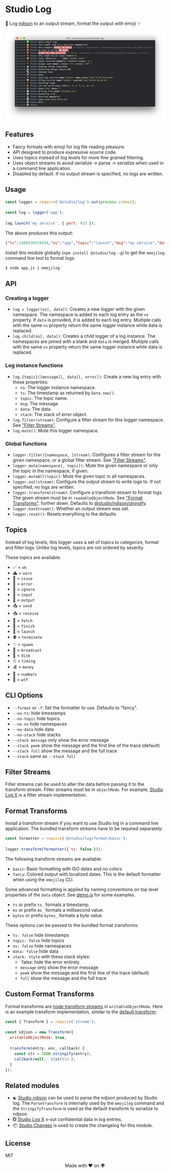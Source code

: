 # Studio Log

👻 Log [ndjson][1] to an output stream, format the output with emoji ✨

![](https://github.com/javascript-studio/studio-log/raw/master/emojilog.png)

## Features

- Fancy formats with emoji for log file reading pleasure.
- API designed to produce expressive source code.
- Uses topics instead of log levels for more fine grained filtering.
- Uses object streams to avoid serialize -> parse -> serialize when used in a
  command line application.
- Disabled by default. If no output stream is specified, no logs are written.

## Usage

```js
const logger = require('@studio/log').out(process.stdout);

const log = logger('app');

log.launch('my service', { port: 433 });
```

The above produces this output:

```json
{"ts":1486630378584,"ns":"app","topic":"launch","msg":"my service","data":{"port":433}}
```

Install this module globally (`npm install @studio/log -g`) to get the
`emojilog` command line tool to format logs:

```bash
$ node app.js | emojilog
```

## API

### Creating a logger

- `log = logger(ns[, data])`: Creates a new logger with the given namespace.
  The namespace is added to each log entry as the `ns` property. If `data` is
  provided, it is added to each log entry. Multiple calls with the same `ns`
  property return the same logger instance while data is replaced.
- `log.child(ns[, data])`: Creates a child logger of a log instance. The
  namespaces are joined with a blank and `data` is merged. Multiple calls with
  the same `ns` property return the same logger instance while data is
  replaced.

### Log instance functions

- `log.{topic}([message][, data][, error])`: Create a new log entry with these
  properties:
    - `ns`: The logger instance namespace.
    - `ts`: The timestamp as returned by `Date.now()`.
    - `topic`: The topic name.
    - `msg`: The message.
    - `data`: The data.
    - `stack`: The stack of error object.
- `log.filter(stream)`: Configure a filter stream for this logger namespace.
  See ["Filter Streams"](#filter-streams).
- `log.mute()`: Mute this logger namespace.

### Global functions

- `logger.filter([namespace, ]stream)`: Configures a filter stream for the
  given namespace, or a global filter stream. See ["Filter
  Streams"](#filter-streams).
- `logger.mute(namespace[, topic])`: Mute the given namespace or only the topic
  in the namespace, if given.
- `logger.muteAll(topic)`: Mute the given topic in all namespaces.
- `logger.out(stream)`: Configure the output stream to write logs to. If not
  specified, no logs are written.
- `logger.transform(stream)`: Configure a transform stream to format logs. The
  given stream must be in `readableObjectMode`. See ["Format
  Transforms"](#format-transforms).
  further down. Defaults to [@studio/ndjson/stringify][4].
- `logger.hasStream()`: Whether an output stream was set.
- `logger.reset()`: Resets everything to the defaults.

## Topics

Instead of log levels, this logger uses a set of topics to categorize, format
and filter logs. Unlike log levels, topics are not ordered by severity.

These topics are available:

- ✅ = `ok`
- ⚠️ = `warn`
- 🐛 = `issue`
- 🚨 = `error`
- 🙈 = `ignore`
- 🔺 = `input`
- 🔻 = `output`
- 📤 = `send`
- 📥 = `receive`
- 📡 = `fetch`
- 🏁 = `finish`
- 🚀 = `launch`
- ⛔️ = `terminate`
- ✨ = `spawn`
- 📣 = `broadcast`
- 💾 = `disk`
- ⏱  = `timing`
- 💰 = `money`
- 🔢 = `numbers`
- 👻 = `wtf`

## CLI Options

- `--format` or `-f`: Set the formatter to use. Defaults to "fancy".
- `--no-ts`: hide timestamps
- `--no-topic` hide topics
- `--no-ns` hide namespaces
- `--no-data` hide data
- `--no-stack` hide stacks
- `--stack message` only show the error message
- `--stack peek` show the message and the first line of the trace (default)
- `--stack full` show the message and the full trace
- `--stack` same as `--stack full`

## Filter Streams

Filter streams can be used to alter the data before passing it to the transform
stream. Filter streams must be in `objectMode`. For example, [Studio Log X][5]
is a filter stream implementation.

## Format Transforms

Install a transform stream if you want to use Studio log in a command line
application. The bundled transform streams have to be required separately:

```js
const formatter = require('@studio/log/format/basic');

logger.transform(formatter({ ts: false }));
```

The following transform streams are available:

- `basic`: Basic formatting with ISO dates and no colors
- `fancy`: Colored output with localized dates. This is the default formatter
  when using the `emojilog` CLI.

Some advanced formatting is applied by naming conventions on top level
properties of the `data` object. See [demo.js][2] for some examples.

- `ts` or prefix `ts_` formats a timestamp.
- `ms` or prefix `ms_` formats a millisecond value.
- `bytes` or prefix `bytes_` formats a byte value.

These options can be passed to the bundled format transforms:

- `ts: false` hide timestamps
- `topic: false` hide topics
- `ns: false` hide namespaces
- `data: false` hide data
- `stack: style` with these stack styles:
    - `false: hide the error entirely
    - `message` only show the error message
    - `peek` show the message and the first line of the trace (default)
    - `full` show the message and the full trace

## Custom Format Transforms

Format transforms are [node transform streams][3] in `writableObjectMode`. Here
is an example transform implementation, similar to the [default transform][4]:

```js
const { Transform } = require('stream');

const ndjson = new Transform({
  writableObjectMode: true,

  transform(entry, enc, callback) {
    const str = JSON.stringify(entry);
    callback(null, `${str}\n`);
  }
});
```

## Related modules

- ☯️ [Studio ndjson][4] can be used to parse the ndjson produced by Studio log.
  The `ParseTransform` is internally used by the `emojilog` command and the
  `StringifyTransform` is used as the default transform to serialize to ndjson.
- ❎ [Studio Log X][5] x-out confidential data in log entries.
- 📦 [Studio Changes][6] is used to create the changelog for this module.

## License

MIT

<div align="center">Made with ❤️ on 🌍</div>

[1]: http://ndjson.org/
[2]: https://github.com/javascript-studio/studio-log/blob/master/demo.js
[3]: https://nodejs.org/api/stream.html#stream_implementing_a_transform_stream
[4]: https://github.com/javascript-studio/studio-ndjson
[5]: https://github.com/javascript-studio/studio-log-x
[6]: https://github.com/javascript-studio/studio-changes
